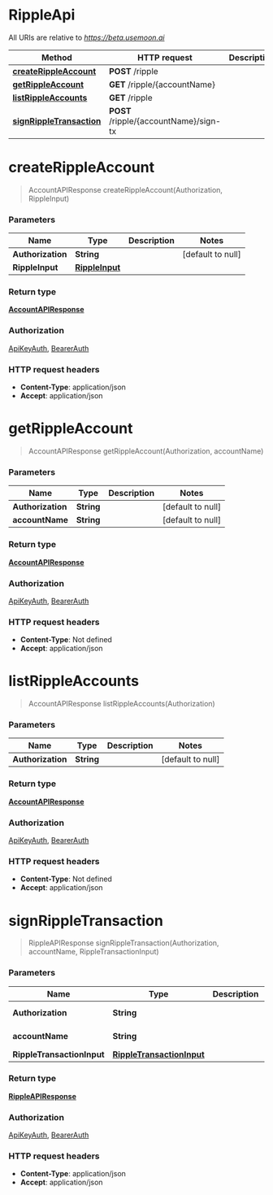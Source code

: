 # RippleApi

All URIs are relative to *https://beta.usemoon.ai*

| Method | HTTP request | Description |
|------------- | ------------- | -------------|
| [**createRippleAccount**](RippleApi.md#createRippleAccount) | **POST** /ripple |  |
| [**getRippleAccount**](RippleApi.md#getRippleAccount) | **GET** /ripple/{accountName} |  |
| [**listRippleAccounts**](RippleApi.md#listRippleAccounts) | **GET** /ripple |  |
| [**signRippleTransaction**](RippleApi.md#signRippleTransaction) | **POST** /ripple/{accountName}/sign-tx |  |


<a name="createRippleAccount"></a>
# **createRippleAccount**
> AccountAPIResponse createRippleAccount(Authorization, RippleInput)



### Parameters

|Name | Type | Description  | Notes |
|------------- | ------------- | ------------- | -------------|
| **Authorization** | **String**|  | [default to null] |
| **RippleInput** | [**RippleInput**](../Models/RippleInput.md)|  | |

### Return type

[**AccountAPIResponse**](../Models/AccountAPIResponse.md)

### Authorization

[ApiKeyAuth](../README.md#ApiKeyAuth), [BearerAuth](../README.md#BearerAuth)

### HTTP request headers

- **Content-Type**: application/json
- **Accept**: application/json

<a name="getRippleAccount"></a>
# **getRippleAccount**
> AccountAPIResponse getRippleAccount(Authorization, accountName)



### Parameters

|Name | Type | Description  | Notes |
|------------- | ------------- | ------------- | -------------|
| **Authorization** | **String**|  | [default to null] |
| **accountName** | **String**|  | [default to null] |

### Return type

[**AccountAPIResponse**](../Models/AccountAPIResponse.md)

### Authorization

[ApiKeyAuth](../README.md#ApiKeyAuth), [BearerAuth](../README.md#BearerAuth)

### HTTP request headers

- **Content-Type**: Not defined
- **Accept**: application/json

<a name="listRippleAccounts"></a>
# **listRippleAccounts**
> AccountAPIResponse listRippleAccounts(Authorization)



### Parameters

|Name | Type | Description  | Notes |
|------------- | ------------- | ------------- | -------------|
| **Authorization** | **String**|  | [default to null] |

### Return type

[**AccountAPIResponse**](../Models/AccountAPIResponse.md)

### Authorization

[ApiKeyAuth](../README.md#ApiKeyAuth), [BearerAuth](../README.md#BearerAuth)

### HTTP request headers

- **Content-Type**: Not defined
- **Accept**: application/json

<a name="signRippleTransaction"></a>
# **signRippleTransaction**
> RippleAPIResponse signRippleTransaction(Authorization, accountName, RippleTransactionInput)



### Parameters

|Name | Type | Description  | Notes |
|------------- | ------------- | ------------- | -------------|
| **Authorization** | **String**|  | [default to null] |
| **accountName** | **String**|  | [default to null] |
| **RippleTransactionInput** | [**RippleTransactionInput**](../Models/RippleTransactionInput.md)|  | |

### Return type

[**RippleAPIResponse**](../Models/RippleAPIResponse.md)

### Authorization

[ApiKeyAuth](../README.md#ApiKeyAuth), [BearerAuth](../README.md#BearerAuth)

### HTTP request headers

- **Content-Type**: application/json
- **Accept**: application/json

